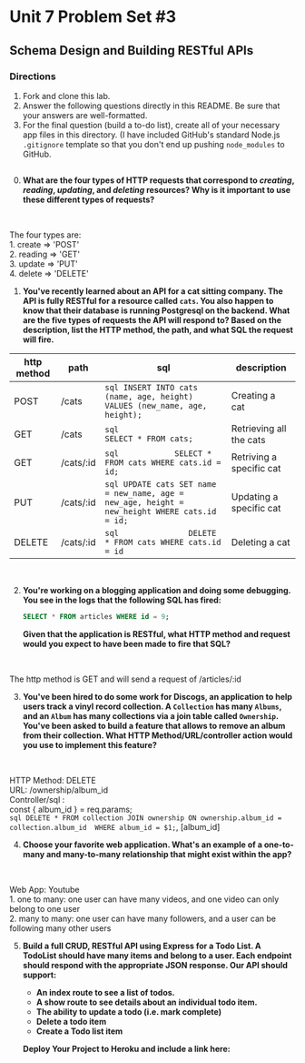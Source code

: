 # Unit 7 Problem Set #3
## Schema Design and Building RESTful APIs

### Directions
1. Fork and clone this lab.
2. Answer the following questions directly in this README. Be sure that your answers are well-formatted. 
3. For the final question (build a to-do list), create all of your necessary app files in this directory. (I have included GitHub's standard Node.js `.gitignore` template so that you don't end up pushing `node_modules` to GitHub. 

## 

0. **What are the four types of HTTP requests that correspond to _creating_, _reading_, _updating_, and _deleting_ resources? Why is it important to use these  different types of requests?**
<br>

   The four types are:
   <br>
         1. create => 'POST'
         <br>
         2. reading => 'GET'
         <br>
         3. update => 'PUT'
         <br>
         4. delete => 'DELETE'


1. **You've recently learned about an API for a cat sitting company. The API is fully RESTful for a resource called `cats`. You also happen to know that their database is running Postgresql on the backend. What are the five types of requests the API will respond to? Based on the description, list the HTTP method, the path, and what SQL the request will fire.**

| http method  |  path     |                                   sql                                         |  description   |
|---|---|---|---|
|     POST     | /cats     |```sql INSERT INTO cats (name, age, height) VALUES (new_name, age, height); ```| Creating a cat |
|     GET      | /cats     |```sql                       SELECT * FROM cats;                         ```   | Retrieving all the cats |
|     GET      | /cats/:id |```sql            SELECT * FROM cats WHERE cats.id = id;                   ``` | Retriving a specific cat |
|     PUT      | /cats/:id |```sql UPDATE cats SET name = new_name, age = new_age, height = new_height WHERE cats.id = id;```| Updating a specific cat |
|     DELETE   | /cats/:id |```sql               DELETE * FROM cats WHERE cats.id = id                 ``` | Deleting a cat |

<br>

2. **You're working on a blogging application and doing some debugging. You see in the logs that the following SQL has fired:**

   ```sql
   SELECT * FROM articles WHERE id = 9;
   ```

   **Given that the application is RESTful, what HTTP method and request would you expect to have been made to fire that SQL?**
<br>

   The http method is GET and will send a request of /articles/:id


3. **You've been hired to do some work for Discogs, an application to help users track a vinyl record collection. A `Collection` has many `Albums`, and an `Album` has many collections via a join table called `Ownership`. You've been asked to build a feature that allows to remove an album from their collection. What HTTP Method/URL/controller action would you use to implement this feature?**
<br>

   HTTP Method: DELETE
   <br>
   URL: /ownership/album_id
   <br>
   Controller/sql : 
   <br>
   const { album_id } = req.params;
   <br>
   ```sql DELETE * FROM collection JOIN ownership ON ownership.album_id = collection.album_id  WHERE album_id = $1;```, [album_id]

4. **Choose your favorite web application. What's an example of a one-to-many and many-to-many relationship that might exist within the app?**
<br>

   Web App: Youtube
   <br>
         1. one to many: one user can have many videos, and one video can only belong to one user
         <br>
         2. many to many: one user can have many followers, and a user can be following many other users

5. **Build a full CRUD, RESTful API using Express for a Todo List. A TodoList should have many items and belong to a user. Each endpoint should respond with the appropriate JSON response. Our API should support:**
   * **An index route to see a list of todos.**
   * **A show route to see details about an individual todo item.**
   * **The ability to update a todo (i.e. mark complete)**
   * **Delete a todo item**
   * **Create a Todo list item**

   **Deploy Your Project to Heroku and include a link here:**
   <br>
   [](https://blueberry-crisp-64593.herokuapp.com/ "herokuapp link")
